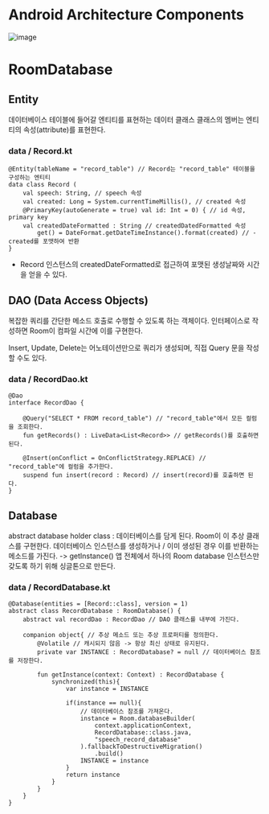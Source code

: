 # Android Architecture Components
![image](https://user-images.githubusercontent.com/50735594/120812898-61162f00-c588-11eb-8338-a6142771129f.png)

# RoomDatabase
## Entity 
데이터베이스 테이블에 들어갈 엔티티를 표현하는 데이터 클래스
클래스의 멤버는 엔티티의 속성(attribute)를 표현한다.
### data / Record.kt
```
@Entity(tableName = "record_table") // Record는 "record_table" 테이블을 구성하는 엔티티 
data class Record (
    val speech: String, // speech 속성
    val created: Long = System.currentTimeMillis(), // created 속성
    @PrimaryKey(autoGenerate = true) val id: Int = 0) { // id 속성, primary key
    val createdDateFormatted : String // createdDatedFormatted 속성
        get() = DateFormat.getDateTimeInstance().format(created) // - created를 포맷하여 반환
}
```
- Record 인스턴스의 createdDateFormatted로 접근하여 포맷된 생성날짜와 시간을 얻을 수 있다.
## DAO (Data Access Objects)
복잡한 쿼리를 간단한 메소드 호출로 수행할 수 있도록 하는 객체이다.
인터페이스로 작성하면 Room이 컴파일 시간에 이를 구현한다.

Insert, Update, Delete는 어노테이션만으로 쿼리가 생성되며,
직접 Query 문을 작성할 수도 있다.

### data / RecordDao.kt
```
@Dao
interface RecordDao {

    @Query("SELECT * FROM record_table") // "record_table"에서 모든 컬럼을 조회한다.
    fun getRecords() : LiveData<List<Record>> // getRecords()를 호출하면 된다.

    @Insert(onConflict = OnConflictStrategy.REPLACE) // "record_table"에 컬럼을 추가한다.
    suspend fun insert(record : Record) // insert(record)를 호출하면 된다.
}
```
## Database
abstract database holder class : 데이터베이스를 담게 된다.
Room이 이 추상 클래스를 구현한다.
데이터베이스 인스턴스를 생성하거나 / 이미 생성된 경우 이를 반환하는 메소드를 가진다. -> getInstance()
앱 전체에서 하나의 Room database 인스턴스만 갖도록 하기 위해 싱글톤으로 만든다.
### data / RecordDatabase.kt
```
@Database(entities = [Record::class], version = 1)
abstract class RecordDatabase : RoomDatabase() {
    abstract val recordDao : RecordDao // DAO 클래스를 내부에 가진다.

    companion object{ // 추상 메소드 또는 추상 프로퍼티를 정의한다.
        @Volatile // 캐시되지 않음 -> 항상 최신 상태로 유지된다.
        private var INSTANCE : RecordDatabase? = null // 데이터베이스 참조를 저장한다.

        fun getInstance(context: Context) : RecordDatabase {
            synchronized(this){
                var instance = INSTANCE 

                if(instance == null){ 
                    // 데이터베이스 참조를 가져온다.
                    instance = Room.databaseBuilder(
                        context.applicationContext,
                        RecordDatabase::class.java,
                        "speech_record_database"
                    ).fallbackToDestructiveMigration()
                        .build()
                    INSTANCE = instance
                }
                return instance
            }
        }
    }
}
```
